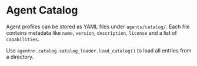 # Agent Catalog

Agent profiles can be stored as YAML files under `agents/catalog/`.
Each file contains metadata like `name`, `version`, `description`,
`license` and a list of `capabilities`.

Use `agentnn.catalog.catalog_loader.load_catalog()` to load all
entries from a directory.
